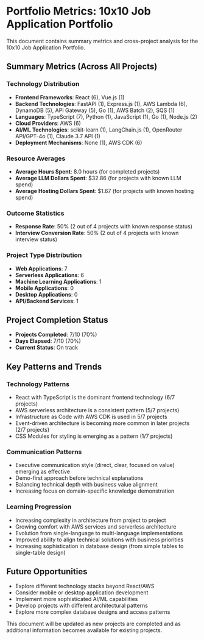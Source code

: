 # Portfolio Metrics: 10x10 Job Application Portfolio

This document contains summary metrics and cross-project analysis for the 10x10 Job Application Portfolio.

## Summary Metrics (Across All Projects)

### Technology Distribution
- **Frontend Frameworks**: React (6), Vue.js (1)
- **Backend Technologies**: FastAPI (1), Express.js (1), AWS Lambda (6), DynamoDB (5), API Gateway (5), Go (1), AWS Batch (2), SQS (1)
- **Languages**: TypeScript (7), Python (1), JavaScript (1), Go (1), Node.js (2)
- **Cloud Providers**: AWS (6)
- **AI/ML Technologies**: scikit-learn (1), LangChain.js (1), OpenRouter API/GPT-4o (1), Claude 3.7 API (1)
- **Deployment Mechanisms**: None (1), AWS CDK (6)

### Resource Averages
- **Average Hours Spent**: 8.0 hours (for completed projects)
- **Average LLM Dollars Spent**: $32.86 (for projects with known LLM spend)
- **Average Hosting Dollars Spent**: $1.67 (for projects with known hosting spend)

### Outcome Statistics
- **Response Rate**: 50% (2 out of 4 projects with known response status)
- **Interview Conversion Rate**: 50% (2 out of 4 projects with known interview status)

### Project Type Distribution
- **Web Applications**: 7
- **Serverless Applications**: 6
- **Machine Learning Applications**: 1
- **Mobile Applications**: 0
- **Desktop Applications**: 0
- **API/Backend Services**: 1

## Project Completion Status
- **Projects Completed**: 7/10 (70%)
- **Days Elapsed**: 7/10 (70%)
- **Current Status**: On track

## Key Patterns and Trends

### Technology Patterns
- React with TypeScript is the dominant frontend technology (6/7 projects)
- AWS serverless architecture is a consistent pattern (5/7 projects)
- Infrastructure as Code with AWS CDK is used in 5/7 projects
- Event-driven architecture is becoming more common in later projects (2/7 projects)
- CSS Modules for styling is emerging as a pattern (1/7 projects)

### Communication Patterns
- Executive communication style (direct, clear, focused on value) emerging as effective
- Demo-first approach before technical explanations
- Balancing technical depth with business value alignment
- Increasing focus on domain-specific knowledge demonstration

### Learning Progression
- Increasing complexity in architecture from project to project
- Growing comfort with AWS services and serverless architecture
- Evolution from single-language to multi-language implementations
- Improved ability to align technical solutions with business priorities
- Increasing sophistication in database design (from simple tables to single-table design)

## Future Opportunities
- Explore different technology stacks beyond React/AWS
- Consider mobile or desktop application development
- Implement more sophisticated AI/ML capabilities
- Develop projects with different architectural patterns
- Explore more complex database designs and access patterns

This document will be updated as new projects are completed and as additional information becomes available for existing projects.